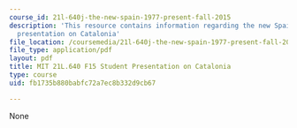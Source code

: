 ```yaml
---
course_id: 21l-640j-the-new-spain-1977-present-fall-2015
description: 'This resource contains information regarding the new Spain: Student
  presentation on Catalonia'
file_location: /coursemedia/21l-640j-the-new-spain-1977-present-fall-2015/fb1735b880babfc72a7ec8b332d9cb67_MIT21L_640JF15_PresCata.pdf
file_type: application/pdf
layout: pdf
title: MIT 21L.640 F15 Student Presentation on Catalonia
type: course
uid: fb1735b880babfc72a7ec8b332d9cb67

---
```

None
